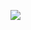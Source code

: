 ![](https://gm1.ggpht.com/mozC2amkSlG_XJuIjT3tLjk5a2qRCUL23tikuMVwwowkk71UaVEKJ4Cvb6ZSUJtuRV-d1TWAqe7Eirv58hIm5YvQlngpvdsUbFJIXHAtq9sDpyWkq7R07qpXfzvqDxWNSfwhSL5EToRZRyod47J2Fyvftky9AtnxgRZU6DWVjrDC_ufmhiQ6JnwJcI6M2kaI0UfmF440Gxv39Z0_U7DR18KzlVt1DGY_OJsLlP9nV3ZSgFV0k-lSJSl5kAIbn_9Pa1UYXqfVF8OShWnxmzm4zz6fgb6wGI_igb_MgvXcJmnT3iUJGgsrsw6u7wf_n27GVXs921nZfTBykQBavq_U6Rfks1M25EieQRC-Idb1TmlQo-T6DGs7EnBBb1rwTzbIqp2UdRDCeQgiC6_gTtp0JVUzGoP-nPJcxCsZG6YJbVrhOPgck8ojmImzigFom0BAbO3Z2f6PEwLgfh0oJ__rbbu5hu8K3DInX7k20_s7wiSSLBSpVmF5a9TL8PL7a7vBuFdOo3Q8JYzh3oChVwP4FMW0lcyRFw91Ldaij30xkup9xX6iT-_asJkN8LT3kplBRTokQxwNLfsx8dUbxrUXYlReMNGAxMxybmhSKD211Rb8_oh0bGHDOUz6YkM2rpDGKA6djuduXOVUNfjJNoTNyckFFx4_q731IdCryxKFL5K8foHfhkblgW30pvo1q3Ay8XBVwgybIvcvUYBKrL4fPXbjew=w1440-h729-l75-ft)
